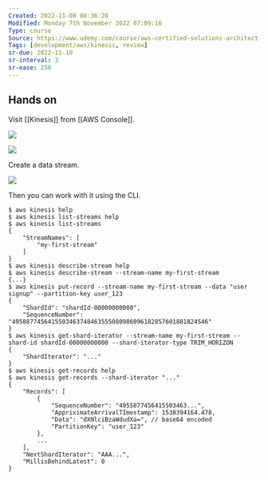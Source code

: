 ```yaml
---
Created: 2022-11-08 08:36:20
Modified: Monday 7th November 2022 07:09:16
Type: course
Source: https://www.udemy.com/course/aws-certified-solutions-architect-associate-saa-c01/?xref=E0Aed11STH4LPUQvCz0GJFABTmM=
Tags: [development/aws/kinesis, review]
sr-due: 2022-11-10
sr-interval: 3
sr-ease: 250
---
```


## Hands on

Visit [[Kinesis]] from [[AWS Console]].

![](2019-12-31-11-09-32.png)

![](2019-12-31-11-09-47.png)

Create a data stream.

![](2019-12-31-11-14-14.png)

Then you can work with it using the CLI.

```
$ aws kinesis help
$ aws kinesis list-streams help
$ aws kinesis list-streams
{
    "StreamNames": [
        "my-first-stream"
    ]
}
$ aws kinesis describe-stream help
$ aws kinesis describe-stream --stream-name my-first-stream
{...}
$ aws kinesis put-record --stream-name my-first-stream --data "user signup" --partition-key user_123
{
    "ShardId": "shardId-00000000000",
    "SequenceNumber": "4958877456415503463748463555080986096182857601881824546"
}
$ aws kinesis get-shard-iterator --stream-name my-first-stream --shard-id shardId-00000000000 --shard-iterator-type TRIM_HORIZON
{
    "ShardIterator": "..."
}
$ aws kinesis get-records help
$ aws kinesis get-records --shard-iterator "..." 
{
    "Records": [
        {
            "SequenceNumber": "4955877456415503463...",
            "AppriximateArrivalTImestamp": 1538394164.478,
            "Data": "dXNlciBzaWdudXa=", // base64 encoded
            "PartitionKey": "user_123"
        },
        ...
    ],
    "NextShardIterator": "AAA...",
    "MillisBehindLatest": 0
}
```

